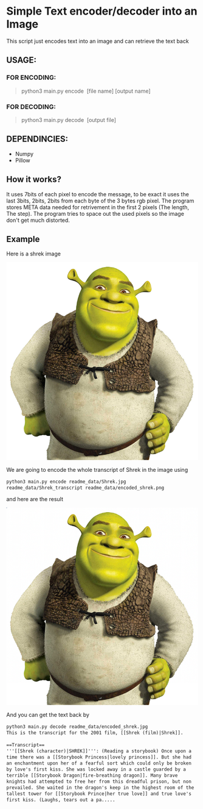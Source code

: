 # Simple Text encoder/decoder into an Image
This script just encodes text into an image and can retrieve the text back

## USAGE:
### FOR ENCODING: 
> python3 main.py encode <image name> \[file name\] \[output name\]
### FOR DECODING: 
> python3 main.py decode <image name> \[output file\]

## DEPENDINCIES:
 * Numpy
 * Pillow

## How it works?
It uses 7bits of each pixel to encode the message, to be exact it uses the last 3bits, 2bits, 2bits from each byte of the 3 bytes rgb pixel.
The program stores META data needed for retrivement in the first 2 pixels (The length, The step). The program tries to space out the used pixels so the image don't get much distorted.

## Example
Here is a shrek image

![](readme_data/Shrek.jpg)

We are going to encode the whole transcript of Shrek in the image
using 

```
python3 main.py encode readme_data/Shrek.jpg readme_data/Shrek_transcript readme_data/encoded_shrek.png
```

and here are the result

![](readme_data/encoded_shrek.png)

And you can get the text back by

```
python3 main.py decode readme_data/encoded_shrek.jpg
This is the transcript for the 2001 film, [[Shrek (film)|Shrek]].

==Transcript==
'''[[Shrek (character)|SHREK]]''': (Reading a storybook) Once upon a time there was a [[Storybook Princess|lovely princess]]. But she had an enchantment upon her of a fearful sort which could only be broken by love's first kiss. She was locked away in a castle guarded by a terrible [[Storybook Dragon|fire-breathing dragon]]. Many brave knights had attempted to free her from this dreadful prison, but non prevailed. She waited in the dragon's keep in the highest room of the tallest tower for [[Storybook Prince|her true love]] and true love's first kiss. (Laughs, tears out a pa.....
```
